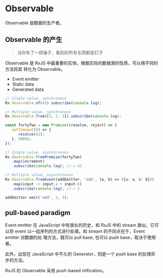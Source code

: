 # Observable

Observable 是数据的生产者。

## Observable 的产生

> 当你有了一把锤子，看到的所有东西都是钉子

Observable 是 RxJS 中最重要的实体。根据实际的数据源的性质，可以用不同的方法将其
转化为 Observable。

- Event emitter
- Static data
- Generated data

```js
// Single value, synchronous
Rx.Observable.of(42).subscribe(console.log);

// Multiple value, synchronous
Rx.Observable.from([1, 2, 3]).subscribe(console.log);

const fortyTwo = new Promise((resolve, reject) => {
   setTimeout(() => {
      resolve(42);
   }, 5000);
});

// Single value, asynchronous
Rx.Observable.fromPromise(fortyTwo)
   .map(increment)
   .subscribe(console.log); //-> 43

// Multiple value, asynchronous
Rx.Observable.fromEvent(addEmitter, 'add', (a, b) => ({a: a, b: b}))
   .map(input -> input.a + input.b)
   .subscribe(console.log); //-> 5

addEmitter.emit('add', 2, 3);
```

## pull-based paradigm

Event emitter 在 JavaScript 中有很长的历史，和 RxJS 中的 stream 类似，它可以将
event 以一组序列的方式进行处理。和 stream 的不同点在于，Event emitter 对数据的处
理方法，既可以 pull base, 也可以 push base，取决于使用者。

此外，出现在 JavaScript 中不久的 Generator，则是一个 push base 的处理异步的方法。

RxJS 的 Observable 采用 push-based ntification。
